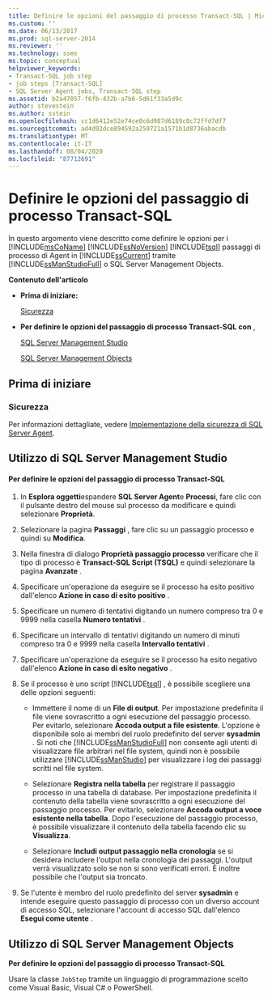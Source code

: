 ```yaml
---
title: Definire le opzioni del passaggio di processo Transact-SQL | Microsoft Docs
ms.custom: ''
ms.date: 06/13/2017
ms.prod: sql-server-2014
ms.reviewer: ''
ms.technology: ssms
ms.topic: conceptual
helpviewer_keywords:
- Transact-SQL job step
- job steps [Transact-SQL]
- SQL Server Agent jobs, Transact-SQL step
ms.assetid: b2a47057-f6fb-432b-a7b6-5d61f33a5d9c
author: stevestein
ms.author: sstein
ms.openlocfilehash: cc1d6412e52e74ce0c6d987d6189c0c72ffd7df7
ms.sourcegitcommit: ad4d92dce894592a259721a1571b1d8736abacdb
ms.translationtype: MT
ms.contentlocale: it-IT
ms.lasthandoff: 08/04/2020
ms.locfileid: "87712691"
---
```

# <a name="define-transact-sql-job-step-options"></a>Definire le opzioni del passaggio di processo Transact-SQL
  In questo argomento viene descritto come definire le opzioni per i [!INCLUDE[msCoName](../../includes/msconame-md.md)] [!INCLUDE[ssNoVersion](../../includes/ssnoversion-md.md)] [!INCLUDE[tsql](../../includes/tsql-md.md)] passaggi di processo di Agent in [!INCLUDE[ssCurrent](../../includes/sscurrent-md.md)] tramite [!INCLUDE[ssManStudioFull](../../includes/ssmanstudiofull-md.md)] o SQL Server Management Objects.  
  
 **Contenuto dell'articolo**  
  
-   **Prima di iniziare:**  
  
     [Sicurezza](#Security)  
  
-   **Per definire le opzioni del passaggio di processo Transact-SQL con** ,  
  
     [SQL Server Management Studio](#SSMS)  
  
     [SQL Server Management Objects](#SMO)  
  
##  <a name="before-you-begin"></a><a name="BeforeYouBegin"></a> Prima di iniziare  
  
###  <a name="security"></a><a name="Security"></a> Sicurezza  
 Per informazioni dettagliate, vedere [Implementazione della sicurezza di SQL Server Agent](implement-sql-server-agent-security.md).  
  
##  <a name="using-sql-server-management-studio"></a><a name="SSMS"></a> Utilizzo di SQL Server Management Studio  
  
#### <a name="to-define-transact-sql-job-step-options"></a>Per definire le opzioni del passaggio di processo Transact-SQL  
  
1.  In **Esplora oggetti**espandere **SQL Server Agent**e **Processi**, fare clic con il pulsante destro del mouse sul processo da modificare e quindi selezionare **Proprietà**.  
  
2.  Selezionare la pagina **Passaggi** , fare clic su un passaggio processo e quindi su **Modifica**.  
  
3.  Nella finestra di dialogo **Proprietà passaggio processo** verificare che il tipo di processo è **Transact-SQL Script (TSQL)** e quindi selezionare la pagina **Avanzate** .  
  
4.  Specificare un'operazione da eseguire se il processo ha esito positivo dall'elenco **Azione in caso di esito positivo** .  
  
5.  Specificare un numero di tentativi digitando un numero compreso tra 0 e 9999 nella casella **Numero tentativi** .  
  
6.  Specificare un intervallo di tentativi digitando un numero di minuti compreso tra 0 e 9999 nella casella **Intervallo tentativi** .  
  
7.  Specificare un'operazione da eseguire se il processo ha esito negativo dall'elenco **Azione in caso di esito negativo** .  
  
8.  Se il processo è uno script [!INCLUDE[tsql](../../includes/tsql-md.md)] , è possibile scegliere una delle opzioni seguenti:  
  
    -   Immettere il nome di un **File di output**. Per impostazione predefinita il file viene sovrascritto a ogni esecuzione del passaggio processo. Per evitarlo, selezionare **Accoda output a file esistente**. L'opzione è disponibile solo ai membri del ruolo predefinito del server **sysadmin** . Si noti che [!INCLUDE[ssManStudioFull](../../includes/ssmanstudiofull-md.md)] non consente agli utenti di visualizzare file arbitrari nel file system, quindi non è possibile utilizzare [!INCLUDE[ssManStudio](../../includes/ssmanstudio-md.md)] per visualizzare i log dei passaggi scritti nel file system.  
  
    -   Selezionare **Registra nella tabella** per registrare il passaggio processo in una tabella di database. Per impostazione predefinita il contenuto della tabella viene sovrascritto a ogni esecuzione del passaggio processo. Per evitarlo, selezionare **Accoda output a voce esistente nella tabella**. Dopo l'esecuzione del passaggio processo, è possibile visualizzare il contenuto della tabella facendo clic su **Visualizza**.  
  
    -   Selezionare **Includi output passaggio nella cronologia** se si desidera includere l'output nella cronologia dei passaggi. L'output verrà visualizzato solo se non si sono verificati errori. È inoltre possibile che l'output sia troncato.  
  
9. Se l'utente è membro del ruolo predefinito del server **sysadmin** e intende eseguire questo passaggio di processo con un diverso account di accesso SQL, selezionare l'account di accesso SQL dall'elenco **Esegui come utente** .  
  
##  <a name="using-sql-server-management-objects"></a><a name="SMO"></a>Utilizzo di SQL Server Management Objects  
 **Per definire le opzioni del passaggio di processo Transact-SQL**  
  
 Usare la classe `JobStep` tramite un linguaggio di programmazione scelto come Visual Basic, Visual C# o PowerShell.  
  
  
